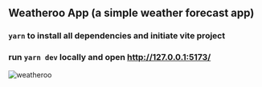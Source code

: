 ## Weatheroo App (a simple weather forecast app)

### `yarn` to install all dependencies and initiate vite project
### run `yarn dev` locally and open http://127.0.0.1:5173/

![weatheroo](https://user-images.githubusercontent.com/8097415/206245115-ae8f90c6-8c15-42d0-a7fe-2d89f9f7644e.gif)
